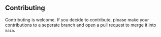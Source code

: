 ## Contributing
Contributing is welcome. If you decide to contribute, please make your contributions to a seperate branch and open a pull request to merge it into ``main``.
